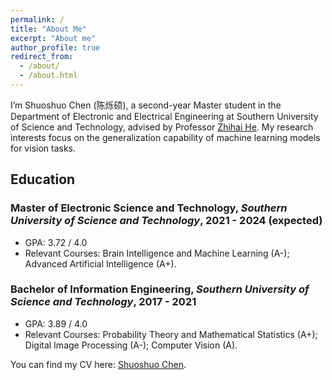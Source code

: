 ```yaml
---
permalink: /
title: "About Me"
excerpt: "About me"
author_profile: true
redirect_from: 
  - /about/
  - /about.html
---
```


I’m Shuoshuo Chen (陈烁硕), a second-year Master student in the Department of Electronic and Electrical Engineering at Southern University of Science and Technology, advised by Professor [Zhihai He](https://www.sustech.edu.cn/en/faculties/zhihaihe.html). My research interests focus on the generalization capability of machine learning models for vision tasks.

## Education

### Master of Electronic Science and Technology, *Southern University of Science and Technology*, 2021 - 2024 (expected)
- GPA: 3.72 / 4.0
- Relevant Courses: Brain Intelligence and Machine Learning (A-); Advanced Artificial Intelligence (A+). 
  

### Bachelor of Information Engineering, *Southern University of Science and Technology*, 2017 - 2021
- GPA: 3.89 / 4.0
- Relevant Courses: Probability Theory and Mathematical Statistics (A+); Digital Image Processing (A-); Computer Vision (A).






You can find my CV here: [Shuoshuo Chen](../files/ShuoshuoChen_CV.pdf).

